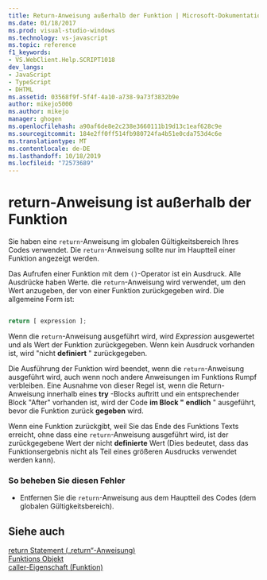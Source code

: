 ```yaml
---
title: Return-Anweisung außerhalb der Funktion | Microsoft-Dokumentation
ms.date: 01/18/2017
ms.prod: visual-studio-windows
ms.technology: vs-javascript
ms.topic: reference
f1_keywords:
- VS.WebClient.Help.SCRIPT1018
dev_langs:
- JavaScript
- TypeScript
- DHTML
ms.assetid: 03568f9f-5f4f-4a10-a738-9a73f3832b9e
author: mikejo5000
ms.author: mikejo
manager: ghogen
ms.openlocfilehash: a90af6de8e2c238e3660111b19d13c1eaf628c9e
ms.sourcegitcommit: 184e2ff0ff514fb980724fa4b51e0cda753d4c6e
ms.translationtype: MT
ms.contentlocale: de-DE
ms.lasthandoff: 10/18/2019
ms.locfileid: "72573689"
---
```

# <a name="return-statement-outside-of-function"></a>return-Anweisung ist außerhalb der Funktion
Sie haben eine `return`-Anweisung im globalen Gültigkeitsbereich Ihres Codes verwendet. Die `return`-Anweisung sollte nur im Hauptteil einer Funktion angezeigt werden.  
  
 Das Aufrufen einer Funktion mit dem `()`-Operator ist ein Ausdruck. Alle Ausdrücke haben Werte. die `return`-Anweisung wird verwendet, um den Wert anzugeben, der von einer Funktion zurückgegeben wird. Die allgemeine Form ist:  
  
```js
  
return [ expression ];  
```  
  
 Wenn die `return`-Anweisung ausgeführt wird, wird *Expression* ausgewertet und als Wert der Funktion zurückgegeben. Wenn kein Ausdruck vorhanden ist, wird "nicht **definiert** " zurückgegeben.  
  
 Die Ausführung der Funktion wird beendet, wenn die `return`-Anweisung ausgeführt wird, auch wenn noch andere Anweisungen im Funktions Rumpf verbleiben. Eine Ausnahme von dieser Regel ist, wenn die Return-Anweisung innerhalb eines **try** -Blocks auftritt und ein entsprechender Block "After" vorhanden ist, wird der Code **im Block "** **endlich** " ausgeführt, bevor die Funktion zurück **gegeben** wird.  
  
 Wenn eine Funktion zurückgibt, weil Sie das Ende des Funktions Texts erreicht, ohne dass eine `return`-Anweisung ausgeführt wird, ist der zurückgegebene Wert der nicht **definierte** Wert (Dies bedeutet, dass das Funktionsergebnis nicht als Teil eines größeren Ausdrucks verwendet werden kann).  
  
### <a name="to-correct-this-error"></a>So beheben Sie diesen Fehler  
  
- Entfernen Sie die `return`-Anweisung aus dem Hauptteil des Codes (dem globalen Gültigkeitsbereich).  
  
## <a name="see-also"></a>Siehe auch  
 [return Statement („return“-Anweisung)](../../javascript/reference/return-statement-javascript.md)   
 [Funktions Objekt](../../javascript/reference/function-object-javascript.md)   
 [caller-Eigenschaft (Funktion)](../../javascript/reference/caller-property-function-javascript.md)